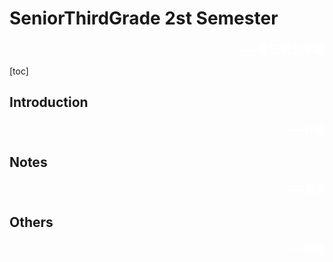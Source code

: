 # SeniorThirdGrade 2st Semester
<div style="text-align:right;color:white;font-size:18px"><b>——高三第二学期</b></div>

[toc]

## Introduction
<div style="text-align:right;color:white;font-size:16px"><b>——介绍</b></div>

## Notes
<div style="text-align:right;color:white;font-size:16px"><b>——笔记</b></div>

## Others
<div style="text-align:right;color:white;font-size:16px"><b>——其他</b></div>